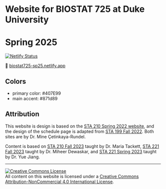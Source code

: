 # Website for BIOSTAT 725 at Duke University

# Spring 2025

[![Netlify Status](https://api.netlify.com/api/v1/badges/1230d4e0-308a-4f05-a8eb-7d959c9f8e35/deploy-status)](https://app.netlify.com/sites/biostat725-sp25/deploys)

:link: [biostat725-sp25.netlify.app](https://biostat725-sp25.netlify.app/)

## Colors

-   primary color: #407E99
-   main accent: #871d89

## Attribution

This website is design is based on the [STA 210 Spring 2022 website](https://sta210-s22.github.io/website/), and the design of the schedule page is adapted from [STA 199 Fall 2022](https://sta199-f22-1.github.io/). Both sites are by Dr. Mine Çetinkaya-Rundel.

Content is based on [STA 210 Fall 2023](https://sta210-fa21.netlify.app) taught by Dr. Maria Tackett, [STA 221 Fall 2023](https://www2.stat.duke.edu/courses/Fall23/sta211.01/course-schedule.html) taught by Dr. Miheer Dewaskar, and [STA 221 Spring 2023](https://www2.stat.duke.edu/courses/Spring23/sta211.01/) taught by Dr. Yue Jiang.

<hr>

<a rel="license" href="http://creativecommons.org/licenses/by-nc/4.0/"><img src="https://i.creativecommons.org/l/by-nc/4.0/88x31.png" alt="Creative Commons License" style="border-width:0"/></a><br />All content on this website is licensed under a <a rel="license" href="http://creativecommons.org/licenses/by-nc/4.0/">Creative Commons Attribution-NonCommercial 4.0 International License</a>.
